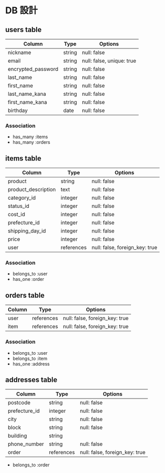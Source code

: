 # DB 設計

## users table

| Column             | Type          | Options                      |
|--------------------|---------------|------------------------------|
| nickname           | string        | null: false                  |
| email              | string        | null: false, unique: true    |
| encrypted_password | string        | null: false                  |
| last_name          | string        | null: false                  |
| first_name         | string        | null: false                  |
| last_name_kana     | string        | null: false                  |
| first_name_kana    | string        | null: false                  |
| birthday           | date          | null: false                  |

### Association 

* has_many :items
* has_many :orders


## items table

| Column              | Type       | Options                        |
|---------------------|------------|--------------------------------|
| product             | string     | null: false                    |
| product_description | text       | null: false                    |
| category_id         | integer    | null: false                    |
| status_id           | integer    | null: false                    |
| cost_id             | integer    | null: false                    |
| prefecture_id       | integer    | null: false                    |
| shipping_day_id     | integer    | null: false                    |
| price               | integer    | null: false                    |
| user                | references | null: false, foreign_key: true |

### Association

* belongs_to :user
* has_one :order


## orders table

| Column              | Type       | Options                        |
|---------------------|------------|--------------------------------|
| user                | references | null: false, foreign_key: true |
| item                | references | null: false, foreign_key: true |

### Association

* belongs_to :user
* belongs_to :item
* has_one :address


## addresses table

| Column             | Type       | Options                        |
|--------------------|------------|--------------------------------|
| postcode           | string     | null: false                    |
| prefecture_id      | integer    | null: false                    |
| city               | string     | null: false                    |
| block              | string     | null: false                    |
| building           | string     |                                |
| phone_number       | string     | null: false                    |
| order              | references | null: false, foreign_key: true |

* belongs_to :order